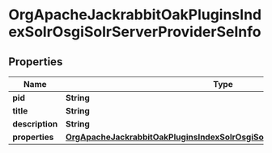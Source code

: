 

# OrgApacheJackrabbitOakPluginsIndexSolrOsgiSolrServerProviderSeInfo

## Properties

Name | Type | Description | Notes
------------ | ------------- | ------------- | -------------
**pid** | **String** |  |  [optional]
**title** | **String** |  |  [optional]
**description** | **String** |  |  [optional]
**properties** | [**OrgApacheJackrabbitOakPluginsIndexSolrOsgiSolrServerProviderSeProperties**](OrgApacheJackrabbitOakPluginsIndexSolrOsgiSolrServerProviderSeProperties.md) |  |  [optional]



